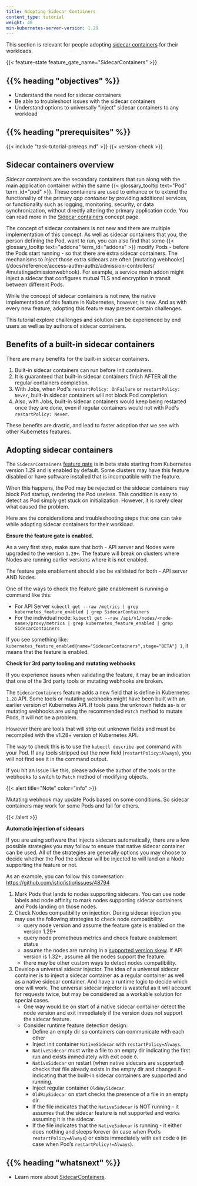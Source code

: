 ```yaml
---
title: Adopting Sidecar Containers
content_type: tutorial
weight: 40
min-kubernetes-server-version: 1.29
---
```


<!-- overview -->

This section is relevant for people adopting [sidecar containers](/docs/concepts/workloads/pods/sidecar-containers/) for their workloads.

{{< feature-state feature_gate_name="SidecarContainers" >}}

## {{% heading "objectives" %}}

* Understand the need for sidecar containers
* Be able to troubleshoot issues with the sidecar containers
* Understand options to universally "inject" sidecar containers to any workload


## {{% heading "prerequisites" %}}

{{< include "task-tutorial-prereqs.md" >}} {{< version-check >}}



<!-- lessoncontent -->

## Sidecar containers overview

Sidecar containers are the secondary containers that run along with the main
application container within the same {{< glossary_tooltip text="Pod" term_id="pod" >}}.
These containers are used to enhance or to extend the functionality of the primary _app
container_ by providing additional services, or functionality such as logging, monitoring,
security, or data synchronization, without directly altering the primary application code.
You can read more in the [Sidecar containers](/docs/concepts/workloads/pods/sidecar-containers/)
concept page.

The concept of sidecar containers is not new and there are multiple implementation of this concept.
As well as sidecar containers that you, the person defining the Pod, want to run, you can also find
that some {{< glossary_tooltip text="addons" term_id="addons" >}} modify Pods -  before the Pods
start running - so that there are extra sidecar containers. The mechanisms to _inject_ those extra
sidecars are often [mutating webhooks](/docs/reference/access-authn-authz/admission-controllers/
#mutatingadmissionwebhook).
For example, a service mesh addon might inject a sidecar that configures mutual TLS and encryption
in transit between different Pods.

While the concept of sidecar containers is not new,
the native implementation of this feature in Kubernetes, however, is new. And as with every new feature,
adopting this feature may present certain challenges.

This tutorial explore challenges and solution can be experienced by end users as well as
by authors of sidecar containers.

## Benefits of a built-in sidecar containers

There are many benefits for the built-in sidecar containers.

1. Built-in sidecar containers can run before Init containers.
2. It is guaranteed that built-in sidecar containers finish AFTER all the regular containers completion.
3. With Jobs, when Pod's `restartPolicy: OnFailure` or `restartPolicy: Never`,
   built-in sidecar containers will not block Pod completion.
4. Also, with Jobs, built-in sidecar containers would keep being restarted once they are done, even if regular containers would not with Pod's `restartPolicy: Never`.

These benefits are drastic, and lead to faster adoption that we see with other Kubernetes features.

## Adopting sidecar containers

The `SidecarContainers` [feature gate](/docs/reference/command-line-tools-reference/feature-gates/) is in beta state starting from Kubernetes version 1.29 and is enabled by default.
Some clusters may have this feature disabled or have software installed that is incompatible with the feature.

When this happens, the Pod may be rejected or the sidecar containers may block Pod startup, rendering the Pod useless.
This condition is easy to detect as Pod simply get stuck on initialization. However, it is rarely clear what caused the problem.

Here are the considerations and troubleshooting steps that one can take while adopting sidecar containers for their workload.

**Ensure the feature gate is enabled.**

As a very first step, make sure that both - API server and Nodes were upgraded to the version `1.29+`.
The feature will break on clusters where Nodes are running earlier versions where it is not enabled.

The feature gate enablement should also be validated for both - API server AND Nodes.

One of the ways to check the feature gate enablement is running a command like this:

- For API Server 
  `kubectl get --raw /metrics | grep kubernetes_feature_enabled | grep SidecarContainers`
- For the individual node: 
  `kubectl get --raw /api/v1/nodes/<node-name>/proxy/metrics | grep kubernetes_feature_enabled | grep SidecarContainers`

If you see something like: `kubernetes_feature_enabled{name="SidecarContainers",stage="BETA"} 1`,
it means that the feature is enabled.

**Check for 3rd party tooling and mutating webhooks**

If you experience issues when validating the feature, it may be an indication that one of the
3rd party tools or mutating webhooks are broken.

The `SidecarContainers` feature adds a new field that is define in Kubernetes `1.28` API.
Some tools or mutating webhooks might have been built with an earlier version of Kubernetes API.
If tools pass the unknown fields as-is or mutating webhooks are using the recommended `Patch` method to mutate Pods, it will not be a problem.

However there are tools that will strip out unknown fields and must be recompiled with the v1.28+ version of Kubernetes API.

The way to check this is to use the `kubectl describe pod` command with your Pod.
If any tools stripped out the new field (`restartPolicy:Always`), you will not find see it in the command output.

If you hit an issue like this, please advise the author of the tools or the webhooks to switch to `Patch` method of modifying objects.

{{< alert  title="Note" color="info" >}}

Mutating webhook may update Pods based on some conditions. So sidecar containers may work for some Pods and fail for others.

{{< /alert >}}

**Automatic injection of sidecars**

If you are using software that injects sidecars automatically,
there are a few possible strategies you may follow to
ensure that native sidecar container can be used.
All of the strategies are generally options you may choose to decide whether
the Pod the sidecar will be injected to will land on a Node supporting the feature or not.

As an example, you can follow this conversation: https://github.com/istio/istio/issues/48794

1. Mark Pods that lands to nodes supporting sidecars. You can use node labels
   and node affinity to mark nodes supporting sidecar containers and Pods landing on those nodes.
2. Check Nodes compatibility on injection. During sidecar injection you may use the following strategies to check node compatibility:
   - query node version and assume the feature gate is enabled on the version 1.29+
   - query node prometheus metrics and check feature enablement status
   - assume the nodes are running in a [supported version skew](https://kubernetes.io/releases/version-skew-policy/#supported-version-skew).
     If API version is 1.32+, assume all the nodes support the feature.
   - there may be other custom ways to detect nodes compatibility.
3. Develop a universal sidecar injector. The idea of a universal sidecar container is to inject a sidecar container
   as a regular container as well as a native sidecar container. And have a runtime logic to decide which one will work.
   The universal sidecar injector is wasteful as it will account for requests twice, but may be considered as a workable solution for special cases.
   - One way would be on start of a native sidecar container
     detect the node version and exit immediately if the version does not support the sidecar feature.
   - Consider runtime feature detection design:
     - Define an empty dir so containers can communicate with each other
     - Inject init container `NativeSidecar` with `restartPolicy=Always`. 
     - `NativeSidecar` must write a file to an empty dir indicating the first run and exists immediately with exit code `0`.
     - `NativeSidecar` on restart (when native sidecars are supported) checks that file already exists in the empty dir and changes it - indicating that the built-in sidecar containers are supported and running.
     - Inject regular container `OldWaySidecar`.
     - `OldWaySidecar` on start checks the presence of a file in an empty dir.
     - If the file indicates that the `NativeSidecar` is NOT running - it assumes that the sidecar feature is not supported and works assuming it is the sidecar.
     - If the file indicates that the `NativeSidecar` is running - it either does nothing and sleeps forever (in case when Pod’s `restartPolicy=Always`) or exists immediately with exit code `0` (in case when Pod’s `restartPolicy!=Always`).


## {{% heading "whatsnext" %}}


* Learn more about [SidecarContainers](/docs/concepts/workloads/pods/sidecar-containers/).
